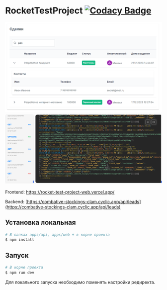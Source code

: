 # RocketTestProject [![Codacy Badge](https://app.codacy.com/project/badge/Grade/387ce1e729f642b8a9edb71ac5b2c270)](https://app.codacy.com/gh/michaellux/RocketTestProject/dashboard?utm_source=gh&utm_medium=referral&utm_content=&utm_campaign=Badge_grade)

![Скриншот программы](./screenshots/Screenshot_2.png)
![Скриншот программы](./screenshots/Screenshot_3.png)

Frontend: https://rocket-test-project-web.vercel.app/

Backend: [https://combative-stockings-clam.cyclic.app/api/leads](https://combative-stockings-clam.cyclic.app/api/leads)

## Установка локальная

```bash
# В папках apps/api, apps/web + в корне проекта 
$ npm install
```

## Запуск

```bash
# В корне проекта
$ npm run dev
```
Для локального запуска необходимо поменять настройки редиректа.

